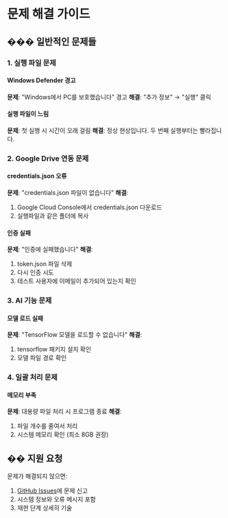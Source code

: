# 문제 해결 가이드

## ��� 일반적인 문제들

### 1. 실행 파일 문제

#### Windows Defender 경고
**문제**: "Windows에서 PC를 보호했습니다" 경고
**해결**: "추가 정보" → "실행" 클릭

#### 실행 파일이 느림
**문제**: 첫 실행 시 시간이 오래 걸림
**해결**: 정상 현상입니다. 두 번째 실행부터는 빨라집니다.

### 2. Google Drive 연동 문제

#### credentials.json 오류
**문제**: "credentials.json 파일이 없습니다"
**해결**: 
1. Google Cloud Console에서 credentials.json 다운로드
2. 실행파일과 같은 폴더에 복사

#### 인증 실패
**문제**: "인증에 실패했습니다"
**해결**:
1. token.json 파일 삭제
2. 다시 인증 시도
3. 테스트 사용자에 이메일이 추가되어 있는지 확인

### 3. AI 기능 문제

#### 모델 로드 실패
**문제**: "TensorFlow 모델을 로드할 수 없습니다"
**해결**: 
1. tensorflow 패키지 설치 확인
2. 모델 파일 경로 확인

### 4. 일괄 처리 문제

#### 메모리 부족
**문제**: 대용량 파일 처리 시 프로그램 종료
**해결**:
1. 파일 개수를 줄여서 처리
2. 시스템 메모리 확인 (최소 8GB 권장)

## �� 지원 요청

문제가 해결되지 않으면:
1. [GitHub Issues](https://github.com/LifeIsMoment/EasyMediaProcessor/issues)에 문제 신고
2. 시스템 정보와 오류 메시지 포함
3. 재현 단계 상세히 기술

